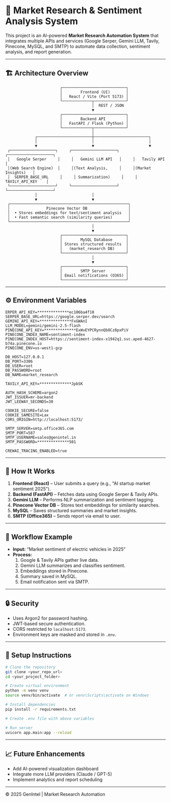 
# 🧠 Market Research & Sentiment Analysis System

This project is an AI-powered **Market Research Automation System** that integrates multiple APIs and services
(Google Serper, Gemini LLM, Tavily, Pinecone, MySQL, and SMTP) to automate data collection, sentiment analysis,
and report generation.

---

## 🏗️ Architecture Overview

```
                        ┌────────────────────────────┐
                        │        Frontend (UI)       │
                        │   React / Vite (Port 5173) │
                        └─────────────┬──────────────┘
                                      │  REST / JSON
                                      ▼
                        ┌────────────────────────────┐
                        │        Backend API         │
                        │   FastAPI / Flask (Python) │
                        └─────────────┬──────────────┘
                                      │
             ┌────────────────────────┼────────────────────────┐
             │                        │                        │
             ▼                        ▼                        ▼
 ┌────────────────────┐     ┌────────────────────┐     ┌────────────────────┐
 │   Google Serper     │     │   Gemini LLM API   │     │   Tavily API       │
 │(Web Search Engine)  │     │(Text Analysis,     │     │(Market Insights)   │
 │  SERPER_BASE_URL     │     │ Summarization)     │     │  TAVILY_API_KEY    │
 └────────────────────┘     └────────────────────┘     └────────────────────┘
             │                        │
             ▼                        ▼
 ┌────────────────────────────────────────────────────┐
 │                Pinecone Vector DB                  │
 │  • Stores embeddings for text/sentiment analysis   │
 │  • Fast semantic search (similarity queries)       │
 └────────────────────────────────────────────────────┘
                                      │
                                      ▼
                        ┌────────────────────────────┐
                        │        MySQL Database      │
                        │ Stores structured results  │
                        │   (market_research DB)     │
                        └────────────────────────────┘
                                      │
                                      ▼
                        ┌────────────────────────────┐
                        │        SMTP Server         │
                        │ Email notifications (O365) │
                        └────────────────────────────┘
```

---

## ⚙️ Environment Variables

```env
ERPER_API_KEY=**************ec106ba4f10
SERPER_BASE_URL=https://google.serper.dev/search
GEMINI_API_KEY=**************FxGWAnI
LLM_MODEL=gemini/gemini-2.5-flash
PINECONE_API_KEY=**************ExWvEYPCRynnQb8Cz8pxPiV
PINECONE_INDEX_NAME=sentiment-index
PINECONE_INDEX_HOST=https://sentiment-index-x1942q1.svc.aped-4627-b74a.pinecone.io
PINECONE_ENV=us-west1-gcp

DB_HOST=127.0.0.1
DB_PORT=3306
DB_USER=root
DB_PASSWORD=root
DB_NAME=market_research

TAVILY_API_KEY=**************JpbSK

AUTH_HASH_SCHEME=argon2
JWT_ISSUER=mr-backend
JWT_LEEWAY_SECONDS=30

COOKIE_SECURE=false
COOKIE_SAMESITE=Lax
CORS_ORIGIN=http://localhost:5173/

SMTP_SERVER=smtp.office365.com
SMTP_PORT=587
SMTP_USERNAME=sales@genintel.in
SMTP_PASSWORD=**************501

CREWAI_TRACING_ENABLED=true
```

---

## 🚀 How It Works

1. **Frontend (React)** – User submits a query (e.g., "AI startup market sentiment 2025").  
2. **Backend (FastAPI)** – Fetches data using Google Serper & Tavily APIs.  
3. **Gemini LLM** – Performs NLP summarization and sentiment tagging.  
4. **Pinecone Vector DB** – Stores text embeddings for similarity searches.  
5. **MySQL** – Saves structured summaries and market insights.  
6. **SMTP (Office365)** – Sends report via email to user.

---

## 🧠 Workflow Example

- **Input:** “Market sentiment of electric vehicles in 2025”  
- **Process:**  
  1. Google & Tavily APIs gather live data.  
  2. Gemini LLM summarizes and classifies sentiment.  
  3. Embeddings stored in Pinecone.  
  4. Summary saved in MySQL.  
  5. Email notification sent via SMTP.

---

## 🔒 Security

- Uses Argon2 for password hashing.  
- JWT-based secure authentication.  
- CORS restricted to `localhost:5173`.  
- Environment keys are masked and stored in `.env`.

---

## 🧩 Setup Instructions

```bash
# Clone the repository
git clone <your_repo_url>
cd <your_project_folder>

# Create virtual environment
python -m venv venv
source venv/bin/activate  # or venv\Scripts\activate on Windows

# Install dependencies
pip install -r requirements.txt

# Create .env file with above variables

# Run server
uvicorn app.main:app --reload
```

---

## 📈 Future Enhancements

- Add AI-powered visualization dashboard  
- Integrate more LLM providers (Claude / GPT-5)  
- Implement analytics and report scheduling  

---

© 2025 GenIntel | Market Research Automation
